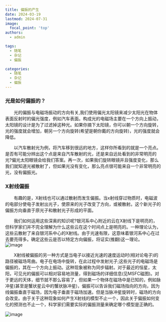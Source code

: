 ```yaml
---
title: 偏振的产生
date: 2024-03-19
lastmod: 2024-07-31
image:
  focal_point: 'top'
authors:
  - admin

tags:
  - 随笔
  - 杂记
  - 偏振

categories:
  - 随笔
  - 杂记
  - 偏振
---
```

### 光是如何偏振的？
&emsp;&emsp;光的偏振与电磁场振动的方向有关,我们使用偏光太阳镜来减少太阳光在物体表面反射时的偏光强度，例如汽车表面。构成光的电磁场主要在一个方向上振动，太阳镜的设计是为了过滤掉这种光。如果你摘下太阳镜，你可以朝一个方向旋转，光的强度就会增加，朝另一个方向旋转(希望是朝你戴的方向旋转)，光的强度就会降低。

&emsp;&emsp;以汽车散射光为例，将汽车移到很远的地方，这样你所看到的就是一个亮点。是否有可能分辨出这个点是来自汽车散射的光，还是来自远处看到的非常明亮的光?偏光太阳眼镜会给我们答案。再一次，如果我们旋转眼镜并且强度变化，那么我们就知道光被散射了，但如果光没有变化，那么亮点很可能来自一个非常明亮的光，没有偏振光。
### X射线偏振
&emsp;&emsp;有趣的是，X射线也可以通过散射而发生偏振。当x射线穿过物质时，电磁波的电部分使电子发射出光子，使原来的光子改变了方向，或被散射。这个新光子的偏振方向垂直于原光子和散射光子形成的平面。

&emsp;&emsp;我们如何运用这些深奥的知识呢?银河系中心附近的云在X射线下是明亮的，但科学家们并不完全理解为什么这些云在这个时间点上是明亮的。一种理论认为，这些云散射了来自银河系中心的X射线。由于光速有限，这意味着银河系中心在过去要亮得多。确定这些云是否以特定方向偏振，将证实(推翻)这一理论。
![image](https://github.com/wangboting/starter-hugo-research-group/assets/71454203/3e81e37d-2b3a-4478-b315-16ca6dfe1d84)

&emsp;&emsp;X射线被偏振的另一种方式是当电子以接近光速的速度运动时(相对论电子)的路径被磁场弯曲。电子在电场中旋转，在此过程中发射光子;这些光子的电磁场是偏振的，其在一个方向上振动。这种现象被称为同步辐射。对于最近的恒星，太阳，可见光的偏振可以相对容易地测量，得到磁场的详细信息(见MSFC磁图)。对于更远的天体，细节就不那么容易了，但如果一个物体在磁场中是已知的，例如脉冲星(甚至是蟹状星云中的蟹状脉冲星)，偏振可以告诉我们磁场指向的方向，因为线偏振垂直于磁场，因为电子垂直于磁场加速。但是当脉冲星旋转时，磁场的方向会改变。由于关于这种现象如何产生X射线的模型不止一个，因此关于偏振如何变化的预测也不止一个，科学家们需要实际的偏振测量来确定哪个模型是正确的。

![image](https://github.com/wangboting/starter-hugo-research-group/assets/71454203/2637f2be-8846-4d30-8534-83345ef479ba)
